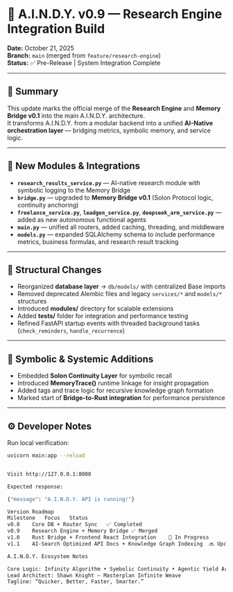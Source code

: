 # 🧠 A.I.N.D.Y. v0.9 — Research Engine Integration Build  
**Date:** October 21, 2025  
**Branch:** `main` (merged from `feature/research-engine`)  
**Status:** ✅ Pre-Release | System Integration Complete  

---

## 🔧 Summary  
This update marks the official merge of the **Research Engine** and **Memory Bridge v0.1** into the main A.I.N.D.Y. architecture.  
It transforms A.I.N.D.Y. from a modular backend into a unified **AI-Native orchestration layer** — bridging metrics, symbolic memory, and service logic.

---

## 🚀 New Modules & Integrations
- **`research_results_service.py`** — AI-native research module with symbolic logging to the Memory Bridge  
- **`bridge.py`** — upgraded to **Memory Bridge v0.1** (Solon Protocol logic, continuity anchoring)  
- **`freelance_service.py`**, **`leadgen_service.py`**, **`deepseek_arm_service.py`** — added as new autonomous functional agents  
- **`main.py`** — unified all routers, added caching, threading, and middleware  
- **`models.py`** — expanded SQLAlchemy schema to include performance metrics, business formulas, and research result tracking  

---

## 🧩 Structural Changes
- Reorganized **database layer** → `db/models/` with centralized Base imports  
- Removed deprecated Alembic files and legacy `services/*` and `models/*` structures  
- Introduced **modules/** directory for scalable extensions  
- Added **tests/** folder for integration and performance testing  
- Refined FastAPI startup events with threaded background tasks (`check_reminders`, `handle_recurrence`)  

---

## 🧬 Symbolic & Systemic Additions
- Embedded **Solon Continuity Layer** for symbolic recall  
- Introduced **MemoryTrace()** runtime linkage for insight propagation  
- Added tags and trace logic for recursive knowledge graph formation  
- Marked start of **Bridge-to-Rust integration** for performance persistence  

---

## ⚙️ Developer Notes
Run local verification:
```bash
uvicorn main:app --reload


Visit http://127.0.0.1:8000

Expected response:

{"message": "A.I.N.D.Y. API is running!"}

Version Roadmap
Milestone	Focus	Status
v0.8	Core DB + Router Sync	✅ Completed
v0.9	Research Engine + Memory Bridge	✅ Merged
v1.0	Rust Bridge + Frontend React Integration	🧠 In Progress
v1.1	AI-Search Optimized API Docs + Knowledge Graph Indexing  🔜 Upcoming

A.I.N.D.Y. Ecosystem Notes

Core Logic: Infinity Algorithm • Symbolic Continuity • Agentic Yield Architecture
Lead Architect: Shawn Knight — Masterplan Infinite Weave
Tagline: “Quicker, Better, Faster, Smarter.”

